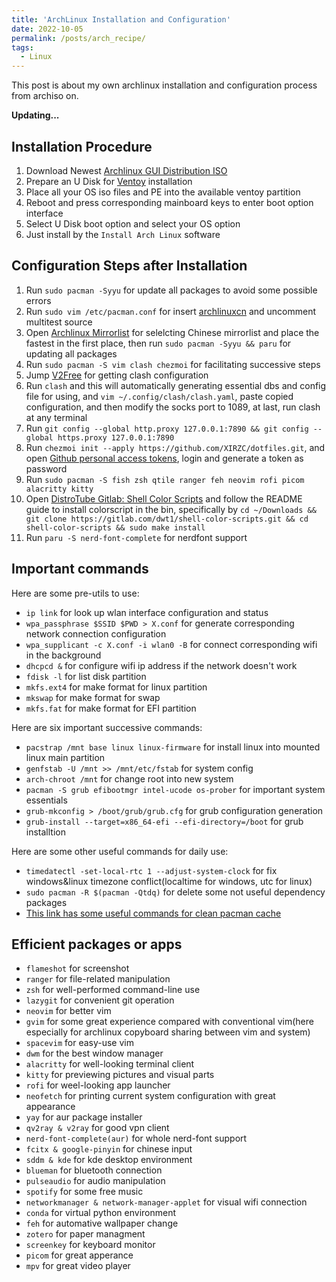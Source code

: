 ```yaml
---
title: 'ArchLinux Installation and Configuration'
date: 2022-10-05
permalink: /posts/arch_recipe/
tags:
  - Linux
---
```


This post is about my own archlinux installation and configuration process from archiso on.

**Updating...**

## Installation Procedure

1. Download Newest [Archlinux GUI Distribution ISO](https://archlinuxgui.in/)
2. Prepare an U Disk for [Ventoy](https://www.ventoy.net/cn/index.html) installation
3. Place all your OS iso files and PE into the available ventoy partition
4. Reboot and press corresponding mainboard keys to enter boot option interface
5. Select U Disk boot option and select your OS option
6. Just install by the `Install Arch Linux` software

## Configuration Steps after Installation

1. Run `sudo pacman -Syyu` for update all packages to avoid some possible errors
2. Run `sudo vim /etc/pacman.conf` for insert [archlinuxcn](https://github.com/archlinuxcn/mirrorlist-repo) and uncomment multitest source
3. Open [Archlinux Mirrorlist](https://archlinux.org/mirrorlist/) for selelcting Chinese mirrorlist and place the fastest in the first place, then run `sudo pacman -Syyu && paru` for updating all packages
4. Run `sudo pacman -S vim clash chezmoi` for facilitating successive steps
5. Jump [V2Free](https://w1.v2free.net/) for getting clash configuration
6. Run `clash` and this will automatically generating essential dbs and config file for using, and `vim ~/.config/clash/clash.yaml`, paste copied configuration, and then modify the socks port to 1089, at last, run clash at any terminal
7. Run `git config --global http.proxy 127.0.0.1:7890 && git config --global https.proxy 127.0.0.1:7890`
8. Run `chezmoi init --apply https://github.com/XIRZC/dotfiles.git`, and open [Github personal access tokens](https://github.com/settings/tokens), login and generate a token as password
9. Run `sudo pacman -S fish zsh qtile ranger feh neovim rofi picom alacritty kitty`
10. Open [DistroTube Gitlab: Shell Color Scripts](https://gitlab.com/dwt1/shell-color-scripts) and follow the README guide to install colorscript in the bin, specifically by `cd ~/Downloads && git clone https://gitlab.com/dwt1/shell-color-scripts.git && cd shell-color-scripts && sudo make install`
11. Run `paru -S nerd-font-complete` for nerdfont support

## Important commands

Here are some pre-utils to use:

- `ip link` for look up wlan interface configuration and status
- `wpa_passphrase $SSID $PWD > X.conf` for generate corresponding network connection configuration
- `wpa_supplicant -c X.conf -i wlan0 -B` for connect corresponding wifi in the background
- `dhcpcd &` for configure wifi ip address if the network doesn't work
- `fdisk -l` for list disk partition
- `mkfs.ext4` for make format for linux partition
- `mkswap` for make format for swap
- `mkfs.fat` for make format for EFI partition
 
Here are six important successive commands: 
 
- `pacstrap /mnt base linux linux-firmware` for install linux into mounted linux main partition
- `genfstab -U /mnt >> /mnt/etc/fstab` for system config
- `arch-chroot /mnt` for change root into new system
- `pacman -S grub efibootmgr intel-ucode os-prober` for important system essentials
- `grub-mkconfig > /boot/grub/grub.cfg` for grub configuration generation
- `grub-install --target=x86_64-efi --efi-directory=/boot` for grub installtion
 
Here are some other useful commands for daily use:
- `timedatectl -set-local-rtc 1 --adjust-system-clock` for fix windows&linux timezone conflict(localtime for windows, utc for linux)
- `sudo pacman -R $(pacman -Qtdq)` for delete some not useful dependency packages
- [This link has some useful commands for clean pacman cache](https://zhongguo.eskere.club/%E5%A6%82%E4%BD%95%E6%B8%85%E7%90%86-arch-linux-%E4%B8%AD%E7%9A%84%E5%8C%85%E7%BC%93%E5%AD%98/2021-09-03/)
 
## Efficient packages or apps

- `flameshot` for screenshot
- `ranger` for file-related manipulation
- `zsh` for well-performed command-line use
- `lazygit` for convenient git operation
- `neovim` for better vim
- `gvim` for some great experience compared with conventional vim(here especially for archlinux copyboard sharing between vim and system)
- `spacevim` for easy-use vim
- `dwm` for the best window manager
- `alacritty` for well-looking terminal client
- `kitty` for previewing pictures and visual parts
- `rofi` for weel-looking app launcher
- `neofetch` for printing current system configuration with great appearance
- `yay` for aur package installer
- `qv2ray & v2ray` for good vpn client
- `nerd-font-complete(aur)` for whole nerd-font support
- `fcitx & google-pinyin` for chinese input
- `sddm & kde` for kde desktop environment
- `blueman` for bluetooth connection
- `pulseaudio` for audio manipulation
- `spotify` for some free music
- `networkmanager & network-manager-applet` for visual wifi connection
- `conda` for virtual python environment
- `feh` for automative wallpaper change
- `zotero` for paper managment
- `screenkey` for keyboard monitor
- `picom` for great apperance
- `mpv` for great video player
